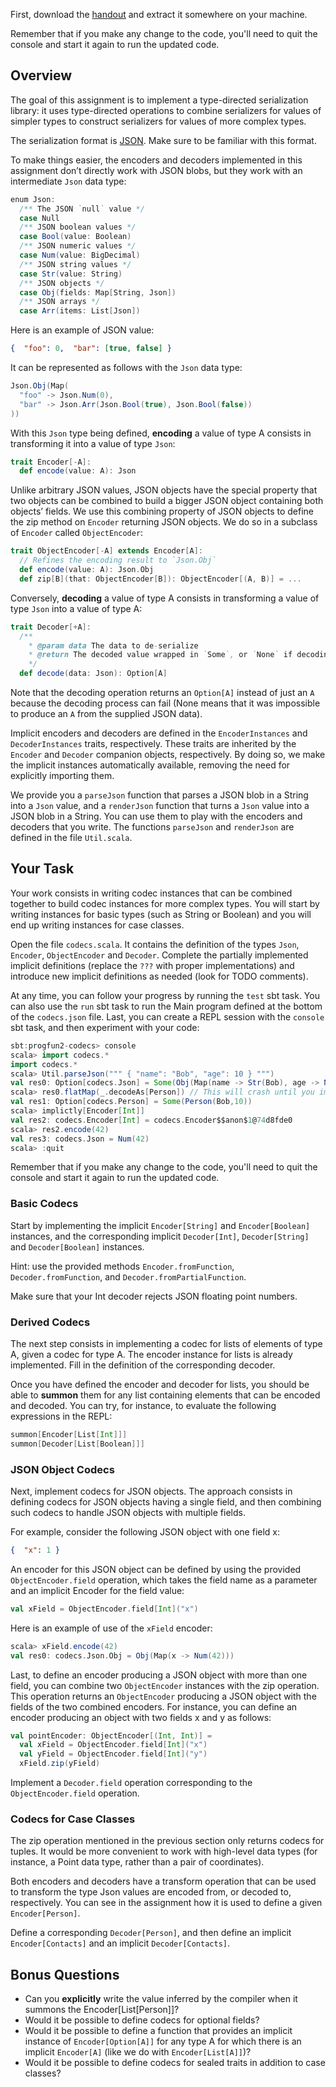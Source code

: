 First, download the [handout](https://moocs.scala-lang.org/~dockermoocs/handouts/scala-3/codecs.zip) and extract it somewhere on your machine.

Remember that if you make any change to the code, you'll need to quit the console and start it again to run the updated code.

## Overview

The goal of this assignment is to implement a type-directed serialization library: it uses type-directed operations to combine serializers for values of simpler types to construct serializers for values of more complex types.

The serialization format is [JSON](https://www.json.org/). Make sure to be familiar with this format.

To make things easier, the encoders and decoders implemented in this assignment don’t directly work with JSON blobs, but they work with an intermediate `Json` data type:

```scala
enum Json:  
  /** The JSON `null` value */  
  case Null  
  /** JSON boolean values */  
  case Bool(value: Boolean)  
  /** JSON numeric values */  
  case Num(value: BigDecimal)  
  /** JSON string values */  
  case Str(value: String)  
  /** JSON objects */  
  case Obj(fields: Map[String, Json])  
  /** JSON arrays */  
  case Arr(items: List[Json])
```

Here is an example of JSON value:

```json
{  "foo": 0,  "bar": [true, false] }
```

It can be represented as follows with the `Json` data type:

```scala
Json.Obj(Map(
  "foo" -> Json.Num(0),  
  "bar" -> Json.Arr(Json.Bool(true), Json.Bool(false))
))
```

With this `Json` type being defined, **encoding** a value of type A consists in transforming it into a value of type `Json`:

```scala
trait Encoder[-A]:  
  def encode(value: A): Json
```

Unlike arbitrary JSON values, JSON objects have the special property that two objects can be combined to build a bigger JSON object containing both objects’ fields. We use this combining property of JSON objects to define the zip method on `Encoder` returning JSON objects. We do so in a subclass of `Encoder` called `ObjectEncoder`:

```scala
trait ObjectEncoder[-A] extends Encoder[A]:  
  // Refines the encoding result to `Json.Obj`  
  def encode(value: A): Json.Obj   
  def zip[B](that: ObjectEncoder[B]): ObjectEncoder[(A, B)] = ...
```

Conversely, **decoding** a value of type A consists in transforming a value of type `Json` into a value of type A:

```scala
trait Decoder[+A]:  
  /**    
    * @param data The data to de-serialize    
    * @return The decoded value wrapped in `Some`, or `None` if decoding failed    
    */  
  def decode(data: Json): Option[A]
```

Note that the decoding operation returns an `Option[A]` instead of just an `A` because the decoding process can fail (None means that it was impossible to produce an `A` from the supplied JSON data).

Implicit encoders and decoders are defined in the `EncoderInstances` and `DecoderInstances` traits, respectively. These traits are inherited by the `Encoder` and `Decoder` companion objects, respectively. By doing so, we make the implicit instances automatically available, removing the need for explicitly importing them.

We provide you a `parseJson` function that parses a JSON blob in a String into a `Json` value, and a `renderJson` function that turns a `Json` value into a JSON blob in a String. You can use them to play with the encoders and decoders that you write. The functions `parseJson` and `renderJson` are defined in the file `Util.scala`.

## Your Task

Your work consists in writing codec instances that can be combined together to build codec instances for more complex types. You will start by writing instances for basic types (such as String or Boolean) and you will end up writing instances for case classes.

Open the file `codecs.scala`. It contains the definition of the types `Json`, `Encoder`, `ObjectEncoder` and `Decoder`. Complete the partially implemented implicit definitions (replace the ``???`` with proper implementations) and introduce new implicit definitions as needed (look for TODO comments).

At any time, you can follow your progress by running the `test` sbt task. You can also use the `run` sbt task to run the Main program defined at the bottom of the `codecs.json` file. Last, you can create a REPL session with the `console` sbt task, and then experiment with your code:

```scala
sbt:progfun2-codecs> console 
scala> import codecs.* 
import codecs.* 
scala> Util.parseJson(""" { "name": "Bob", "age": 10 } """) 
val res0: Option[codecs.Json] = Some(Obj(Map(name -> Str(Bob), age -> Num(10)))) 
scala> res0.flatMap(_.decodeAs[Person]) // This will crash until you implement it in this assignment 
val res1: Option[codecs.Person] = Some(Person(Bob,10)) 
scala> implictly[Encoder[Int]] 
val res2: codecs.Encoder[Int] = codecs.Encoder$$anon$1@74d8fde0 
scala> res2.encode(42) 
val res3: codecs.Json = Num(42) 
scala> :quit
```

Remember that if you make any change to the code, you'll need to quit the console and start it again to run the updated code.

### Basic Codecs

Start by implementing the implicit `Encoder[String]` and `Encoder[Boolean]` instances, and the corresponding implicit `Decoder[Int]`, `Decoder[String]` and `Decoder[Boolean]` instances.

Hint: use the provided methods `Encoder.fromFunction`, `Decoder.fromFunction`, and `Decoder.fromPartialFunction`.

Make sure that your Int decoder rejects JSON floating point numbers.

### Derived Codecs

The next step consists in implementing a codec for lists of elements of type A, given a codec for type A. The encoder instance for lists is already implemented. Fill in the definition of the corresponding decoder.

Once you have defined the encoder and decoder for lists, you should be able to **summon** them for any list containing elements that can be encoded and decoded. You can try, for instance, to evaluate the following expressions in the REPL:

```scala
summon[Encoder[List[Int]]] 
summon[Decoder[List[Boolean]]]
```

### JSON Object Codecs

Next, implement codecs for JSON objects. The approach consists in defining codecs for JSON objects having a single field, and then combining such codecs to handle JSON objects with multiple fields.

For example, consider the following JSON object with one field x:

```json
{  "x": 1 }
```

An encoder for this JSON object can be defined by using the provided `ObjectEncoder.field` operation, which takes the field name as a parameter and an implicit Encoder for the field value:

```scala
val xField = ObjectEncoder.field[Int]("x")
```

Here is an example of use of the `xField` encoder:

```scala
scala> xField.encode(42) 
val res0: codecs.Json.Obj = Obj(Map(x -> Num(42)))
```

Last, to define an encoder producing a JSON object with more than one field, you can combine two `ObjectEncoder` instances with the zip operation. This operation returns an `ObjectEncoder` producing a JSON object with the fields of the two combined encoders. For instance, you can define an encoder producing an object with two fields x and y as follows:

```scala
val pointEncoder: ObjectEncoder[(Int, Int)] =  
  val xField = ObjectEncoder.field[Int]("x")  
  val yField = ObjectEncoder.field[Int]("y")  
  xField.zip(yField)
```

Implement a `Decoder.field` operation corresponding to the `ObjectEncoder.field` operation.

### Codecs for Case Classes

The zip operation mentioned in the previous section only returns codecs for tuples. It would be more convenient to work with high-level data types (for instance, a Point data type, rather than a pair of coordinates).

Both encoders and decoders have a transform operation that can be used to transform the type Json values are encoded from, or decoded to, respectively. You can see in the assignment how it is used to define a given `Encoder[Person]`.

Define a corresponding `Decoder[Person]`, and then define an implicit `Encoder[Contacts]` and an implicit `Decoder[Contacts]`.

## Bonus Questions

- Can you **explicitly** write the value inferred by the compiler when it summons the Encoder[List[Person]]?
- Would it be possible to define codecs for optional fields?
- Would it be possible to define a function that provides an implicit instance of `Encoder[Option[A]]` for any type A for which there is an implicit `Encoder[A]` (like we do with `Encoder[List[A]]`)?
- Would it be possible to define codecs for sealed traits in addition to case classes?